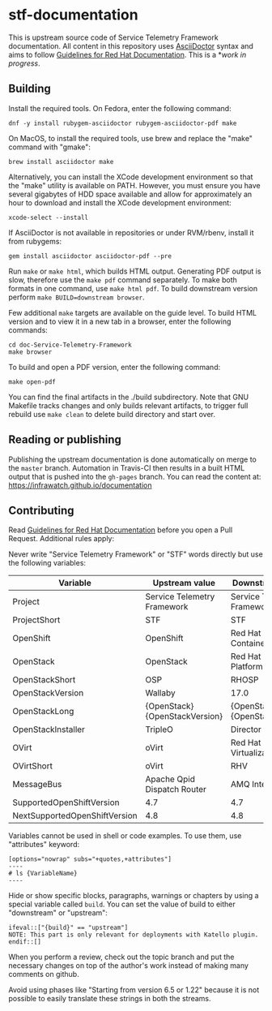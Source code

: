 # stf-documentation

This is upstream source code of Service Telemetry Framework
documentation. All content in this repository uses
[AsciiDoctor](https://asciidoctor.org/) syntax and aims to follow [Guidelines
for Red Hat Documentation](https://redhat-documentation.github.io/). This is a
**work in progress*.

## Building

Install the required tools. On Fedora, enter the following command:

    dnf -y install rubygem-asciidoctor rubygem-asciidoctor-pdf make

On MacOS, to install the required tools, use brew and replace the "make" command with
"gmake":

    brew install asciidoctor make

Alternatively, you can install the XCode development environment so that the "make" utility is available on PATH.
However, you must ensure you have several gigabytes of HDD space available and allow for approximately an hour to download and install the XCode development environment:

    xcode-select --install

If AsciiDoctor is not available in repositories or under RVM/rbenv,
install it from rubygems:

    gem install asciidoctor asciidoctor-pdf --pre

Run `make` or `make html`, which builds HTML output. Generating
PDF output is slow, therefore use the `make pdf` command separately. To
make both formats in one command, use `make html pdf`. To build downstream
version perform `make BUILD=downstream browser`.

Few additional `make` targets are available on the guide level. To build
HTML version and to view it in a new tab in a browser, enter the following commands:

    cd doc-Service-Telemetry-Framework
    make browser

To build and open a PDF version, enter the following command:

    make open-pdf

You can find the final artifacts in the ./build subdirectory. Note that GNU
Makefile tracks changes and only builds relevant artifacts, to trigger full
rebuild use `make clean` to delete build directory and start over.

## Reading or publishing

Publishing the upstream documentation is done automatically on merge to the
`master` branch. Automation in Travis-CI then results in a built HTML
output that is pushed into the `gh-pages` branch. You can read the content at:
https://infrawatch.github.io/documentation

## Contributing

Read [Guidelines for Red Hat Documentation](https://redhat-documentation.github.io/) before you open a Pull
Request. Additional rules apply:

Never write "Service Telemetry Framework" or "STF" words directly but use the following variables:

| Variable                      | Upstream value                 | Downstream value                     |
| --------                      | --------------                 | ----------------                     |
| Project                       | Service Telemetry Framework    | Service Telemetry Framework          |
| ProjectShort                  | STF                            | STF                                  |
| OpenShift                     | OpenShift                      | Red Hat OpenShift Container Platform |
| OpenStack                     | OpenStack                      | Red Hat OpenStack Platform           |
| OpenStackShort                | OSP                            | RHOSP                                |
| OpenStackVersion              | Wallaby                        | 17.0                                 |
| OpenStackLong                 | {OpenStack} {OpenStackVersion} | {OpenStack} {OpenStackVersion}       |
| OpenStackInstaller            | TripleO                        | Director                             |
| OVirt                         | oVirt                          | Red Hat Virtualization               |
| OVirtShort                    | oVirt                          | RHV                                  |
| MessageBus                    | Apache Qpid Dispatch Router    | AMQ Interconnect                     |
| SupportedOpenShiftVersion     | 4.7                            | 4.7                                  |
| NextSupportedOpenShiftVersion | 4.8                            | 4.8                                  |

Variables cannot be used in shell or code examples. To use them, use "attributes" keyword:

	[options="nowrap" subs="+quotes,+attributes"]
	----
	# ls {VariableName}
	----

Hide or show specific blocks, paragraphs, warnings or chapters by using a special
variable called `build`. You can set the value of build to either "downstream" or
"upstream":

	ifeval::["{build}" == "upstream"]
	NOTE: This part is only relevant for deployments with Katello plugin.
	endif::[]

When you perform a review, check out the topic branch and put the necessary
changes on top of the author's work instead of making many comments on github.

Avoid using phases like "Starting from version 6.5 or 1.22" because it is not possible to easily translate these strings in both the streams.
